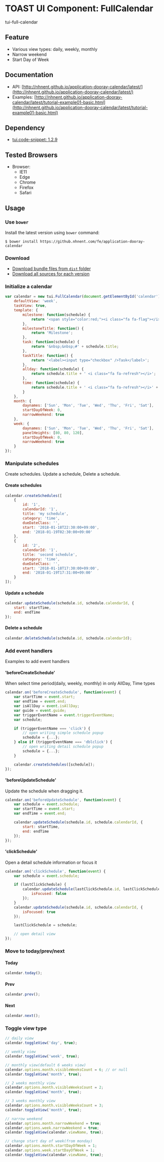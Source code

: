 # TOAST UI Component: FullCalendar
tui-full-calendar

## Feature
* Various view types: daily, weekly, monthly
* Narrow weekend
* Start Day of Week

## Documentation
* API: [http://nhnent.github.io/application-dooray-calendar/latest/](http://nhnent.github.io/application-dooray-calendar/latest/)
* Examples: [http://nhnent.github.io/application-dooray-calendar/latest/tutorial-example01-basic.html](http://nhnent.github.io/application-dooray-calendar/latest/tutorial-example01-basic.html)

## Dependency
* [tui.code-snippet: 1.2.9](https://github.com/nhnent/tui.code-snippet/releases/tag/v1.2.9)

## Tested Browsers
* Browser:
   * IE11
   * Edge
   * Chrome
   * Firefox
   * Safari

## Usage
### Use `bower`
Install the latest version using `bower` command:

```
$ bower install https://github.nhnent.com/fe/application-dooray-calendar
```


### Download
* [Download bundle files from `dist` folder](https://github.nhnent.com/fe/application-dooray-calendar/tree/production/dist)
* [Download all sources for each version](https://github.nhnent.com/fe/application-dooray-calendar/releases)

### Initialize a calendar

```javascript
var calendar = new tui.FullCalendar(document.getElementById('calendar'), {
    defaultView: 'week',
    taskView: true,
    template: {
        milestone: function(schedule) {
            return '<span style="color:red;"><i class="fa fa-flag"></i> ' + schedule.title + '</span>';
        },
        milestoneTitle: function() {
            return 'Milestone';
        },
        task: function(schedule) {
            return '&nbsp;&nbsp;#' + schedule.title;
        },
        taskTitle: function() {
            return '<label><input type="checkbox" />Task</label>';
        },
        allday: function(schedule) {
            return schedule.title + ' <i class="fa fa-refresh"></i>';
        },
        time: function(schedule) {
            return schedule.title + ' <i class="fa fa-refresh"></i>' + schedule.start;
        }
    },
    month: {
        daynames: ['Sun', 'Mon', 'Tue', 'Wed', 'Thu', 'Fri', 'Sat'],
        startDayOfWeek: 0,
        narrowWeekend: true
    },
    week: {
        daynames: ['Sun', 'Mon', 'Tue', 'Wed', 'Thu', 'Fri', 'Sat'],
        panelHeights: [80, 80, 120],
        startDayOfWeek: 0,
        narrowWeekend: true
    }
});
```

### Manipulate schedules

Create schedules. Update a schedule, Delete a schedule.

#### Create schedules

```javascript
calendar.createSchedules([
    {
        id: '1',
        calendarId: '1',
        title: 'my schedule',
        category: 'time',
        dueDateClass: '',
        start: '2018-01-18T22:30:00+09:00',
        end: '2018-01-19T02:30:00+09:00'
    },
    {
        id: '2',
        calendarId: '1',
        title: 'second schedule',
        category: 'time',
        dueDateClass: '',
        start: '2018-01-18T17:30:00+09:00',
        end: '2018-01-19T17:31:00+09:00'
    }
]);
```

#### Update a schedule

```javascript
calendar.updateSchedule(schedule.id, schedule.calendarId, {
    start: startTime,
    end: endTime
});
```

#### Delete a schedule

```javascript
calendar.deleteSchedule(schedule.id, schedule.calendarId);
```

### Add event handlers
Examples to add event handlers

#### 'beforeCreateSchedule'

When select time period(daily, weekly, monthly) in only AllDay, Time types

```javascript
calendar.on('beforeCreateSchedule', function(event) {
    var startTime = event.start;
    var endTime = event.end;
    var isAllDay = event.isAllDay;
    var guide = event.guide;
    var triggerEventName = event.triggerEventName;
    var schedule;

    if (triggerEventName === 'click') {
        // open writing simple schedule popup
        schedule = {...};
    } else if (triggerEventName === 'dblclick') {
        // open writing detail schedule popup
        schedule = {...};
    }

    calendar.createSchedules([schedule]);
});
```

#### 'beforeUpdateSchedule'

Update the schedule when dragging it.

```javascript
calendar.on('beforeUpdateSchedule', function(event) {
    var schedule = event.schedule;
    var startTime = event.start;
    var endTime = event.end;

    calendar.updateSchedule(schedule.id, schedule.calendarId, {
        start: startTime,
        end: endTime
    });
});
```

#### 'clickSchedule'

Open a detail schedule information or focus it

```javascript
calendar.on('clickSchedule', function(event) {
    var schedule = event.schedule;

    if (lastClickSchedule) {
        calendar.updateSchedule(lastClickSchedule.id, lastClickSchedule.calendarId, {
            isFocused: false
        });
    }
    calendar.updateSchedule(schedule.id, schedule.calendarId, {
        isFocused: true
    });

    lastClickSchedule = schedule;

    // open detail view
});
```

### Move to today/prev/next

#### Today

```javascript
calendar.today();
```

#### Prev

```javascript
calendar.prev();
```

#### Next

```javascript
calendar.next();
```

### Toggle view type

```javascript
// daily view
calendar.toggleView('day', true);

// weekly view
calendar.toggleView('week', true);

// monthly view(default 6 weeks view)
calendar.options.month.visibleWeeksCount = 6; // or null
calendar.toggleView('month', true);

// 2 weeks monthly view
calendar.options.month.visibleWeeksCount = 2;
calendar.toggleView('month', true);

// 3 weeks monthly view
calendar.options.month.visibleWeeksCount = 3;
calendar.toggleView('month', true);

// narrow weekend
calendar.options.month.narrowWeekend = true;
calendar.options.week.narrowWeekend = true;
calendar.toggleView(calendar.viewName, true);

// change start day of week(from monday)
calendar.options.month.startDayOfWeek = 1;
calendar.options.week.startDayOfWeek = 1;
calendar.toggleView(calendar.viewName, true);
```